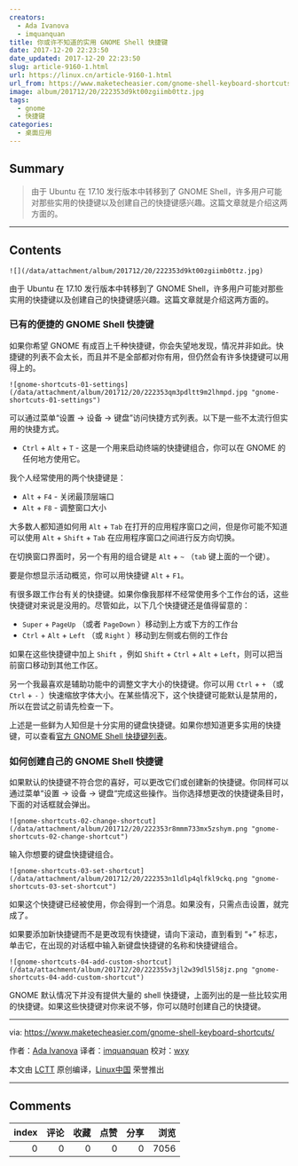 ```yaml
---
creators:
  - Ada Ivanova
  - imquanquan
title: 你或许不知道的实用 GNOME Shell 快捷键
date: 2017-12-20 22:23:50
date_updated: 2017-12-20 22:23:50
slug: article-9160-1.html
url: https://linux.cn/article-9160-1.html
url_from: https://www.maketecheasier.com/gnome-shell-keyboard-shortcuts/
image: album/201712/20/222353d9kt00zgiimb0ttz.jpg
tags:
  - gnome
  - 快捷键
categories:
  - 桌面应用
---
```


## Summary

> 由于 Ubuntu 在 17.10 发行版本中转移到了 GNOME Shell，许多用户可能对那些实用的快捷键以及创建自己的快捷键感兴趣。这篇文章就是介绍这两方面的。

***

<!-- more -->

## Contents

`![](/data/attachment/album/201712/20/222353d9kt00zgiimb0ttz.jpg)`

由于 Ubuntu 在 17.10 发行版本中转移到了 GNOME Shell，许多用户可能对那些实用的快捷键以及创建自己的快捷键感兴趣。这篇文章就是介绍这两方面的。

### 已有的便捷的 GNOME Shell 快捷键

如果你希望 GNOME 有成百上千种快捷键，你会失望地发现，情况并非如此。快捷键的列表不会太长，而且并不是全部都对你有用，但仍然会有许多快捷键可以用得上的。

`![gnome-shortcuts-01-settings](/data/attachment/album/201712/20/222353qm3pdltt9m2lhmpd.jpg "gnome-shortcuts-01-settings")`

可以通过菜单“设置 -> 设备 -> 键盘”访问快捷方式列表。以下是一些不太流行但实用的快捷方式。

* `Ctrl` + `Alt` + `T` - 这是一个用来启动终端的快捷键组合，你可以在 GNOME 的任何地方使用它。

我个人经常使用的两个快捷键是：

* `Alt` + `F4` - 关闭最顶层端口
* `Alt` + `F8` - 调整窗口大小

大多数人都知道如何用 `Alt` + `Tab` 在打开的应用程序窗口之间，但是你可能不知道可以使用 `Alt` + `Shift` + `Tab` 在应用程序窗口之间进行反方向切换。

在切换窗口界面时，另一个有用的组合键是 `Alt` + `~` （`tab` 键上面的一个键）。

要是你想显示活动概览，你可以用快捷键 `Alt` + `F1`。

有很多跟工作台有关的快捷键。如果你像我那样不经常使用多个工作台的话，这些快捷键对来说是没用的。尽管如此，以下几个快捷键还是值得留意的：

* `Super` + `PageUp` （或者 `PageDown` ）移动到上方或下方的工作台
* `Ctrl` + `Alt` + `Left` （或 `Right` ）移动到左侧或右侧的工作台

如果在这些快捷键中加上 `Shift` ，例如 `Shift` + `Ctrl` + `Alt` + `Left`，则可以把当前窗口移动到其他工作区。

另一个我最喜欢是辅助功能中的调整文字大小的快捷键。你可以用 `Ctrl` + `+` （或 `Ctrl` + `-` ）快速缩放字体大小。在某些情况下，这个快捷键可能默认是禁用的，所以在尝试之前请先检查一下。

上述是一些鲜为人知但是十分实用的键盘快捷键。如果你想知道更多实用的快捷键，可以查看[官方 GNOME Shell 快捷键列表](https://wiki.gnome.org/Projects/GnomeShell/CheatSheet)。

### 如何创建自己的 GNOME Shell 快捷键

如果默认的快捷键不符合您的喜好，可以更改它们或创建新的快捷键。你同样可以通过菜单“设置 -> 设备 -> 键盘“完成这些操作。当你选择想更改的快捷键条目时，下面的对话框就会弹出。

`![gnome-shortcuts-02-change-shortcut](/data/attachment/album/201712/20/222353r8mmm733mx5zshym.png "gnome-shortcuts-02-change-shortcut")`

输入你想要的键盘快捷键组合。

`![gnome-shortcuts-03-set-shortcut](/data/attachment/album/201712/20/222353n1ldlp4qlfkl9ckq.png "gnome-shortcuts-03-set-shortcut")`

如果这个快捷键已经被使用，你会得到一个消息。如果没有，只需点击设置，就完成了。

如果要添加新快捷键而不是更改现有快捷键，请向下滚动，直到看到 “+” 标志，单击它，在出现的对话框中输入新键盘快捷键的名称和快捷键组合。

`![gnome-shortcuts-04-add-custom-shortcut](/data/attachment/album/201712/20/222355v3jl2w39dl5l58jz.png "gnome-shortcuts-04-add-custom-shortcut")`

GNOME 默认情况下并没有提供大量的 shell 快捷键，上面列出的是一些比较实用的快捷键。如果这些快捷键对你来说不够，你可以随时创建自己的快捷键。

---

via: <https://www.maketecheasier.com/gnome-shell-keyboard-shortcuts/>

作者：[Ada Ivanova](https://www.maketecheasier.com/author/adaivanoff/) 译者：[imquanquan](https://github.com/imquanquan) 校对：[wxy](https://github.com/wxy)

本文由 [LCTT](https://github.com/LCTT/TranslateProject) 原创编译，[Linux中国](https://linux.cn/) 荣誉推出

***

## Comments


|   index |   评论 |   收藏 |   点赞 |   分享 |   浏览 |
|--------:|-------:|-------:|-------:|-------:|-------:|
|       0 |      0 |      0 |      0 |      0 |   7056 |
